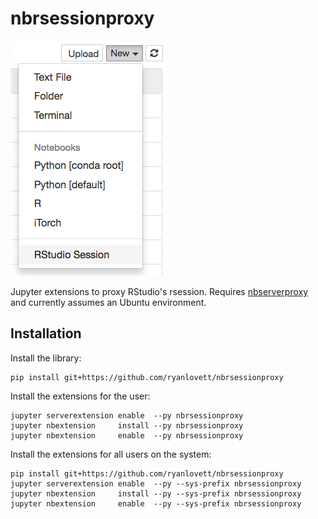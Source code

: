 # nbrsessionproxy
![Screenshot](screenshot.png)

Jupyter extensions to proxy RStudio's rsession. Requires [nbserverproxy](https://github.com/ryanlovett/nbrsessionproxy) and currently assumes an Ubuntu environment.

## Installation
Install the library:
```
pip install git+https://github.com/ryanlovett/nbrsessionproxy
```

Install the extensions for the user:
```
jupyter serverextension enable  --py nbrsessionproxy
jupyter nbextension     install --py nbrsessionproxy
jupyter nbextension     enable  --py nbrsessionproxy
```

Install the extensions for all users on the system:
```
pip install git+https://github.com/ryanlovett/nbrsessionproxy
jupyter serverextension enable  --py --sys-prefix nbrsessionproxy
jupyter nbextension     install --py --sys-prefix nbrsessionproxy
jupyter nbextension     enable  --py --sys-prefix nbrsessionproxy
```
